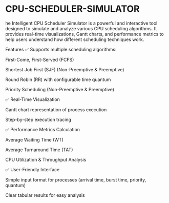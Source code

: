# CPU-SCHEDULER-SIMULATOR
he Intelligent CPU Scheduler Simulator is a powerful and interactive tool designed to simulate and analyze various CPU scheduling algorithms. It provides real-time visualizations, Gantt charts, and performance metrics to help users understand how different scheduling techniques work.

Features ✅ Supports multiple scheduling algorithms:

First-Come, First-Served (FCFS)

Shortest Job First (SJF) (Non-Preemptive & Preemptive)

Round Robin (RR) with configurable time quantum

Priority Scheduling (Non-Preemptive & Preemptive)

✅ Real-Time Visualization

Gantt chart representation of process execution

Step-by-step execution tracing

✅ Performance Metrics Calculation

Average Waiting Time (WT)

Average Turnaround Time (TAT)

CPU Utilization & Throughput Analysis

✅ User-Friendly Interface

Simple input format for processes (arrival time, burst time, priority, quantum)

Clear tabular results for easy analysis
